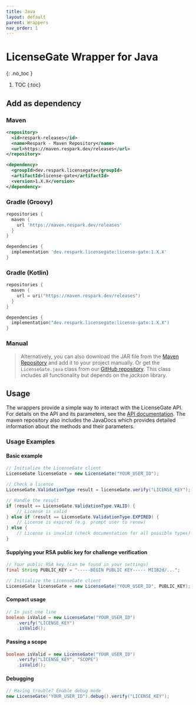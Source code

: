 ```yaml
---
title: Java
layout: default
parent: Wrappers
nav_order: 1
---
```


<!-- prettier-ignore-start -->
# LicenseGate Wrapper for Java
{: .no_toc }
<!-- prettier-ignore-end -->

<!-- prettier-ignore -->
1. TOC 
{:toc}

## Add as dependency

### Maven

```xml
<repository>
  <id>respark-releases</id>
  <name>Respark - Maven Repository</name>
  <url>https://maven.respark.dev/releases</url>
</repository>

<dependency>
  <groupId>dev.respark.licensegate</groupId>
  <artifactId>license-gate</artifactId>
  <version>1.X.X</version>
</dependency>
```

### Gradle (Groovy)

```groovy
repositories {
  maven {
    url 'https://maven.respark.dev/releases'
  }
}

dependencies {
  implementation 'dev.respark.licensegate:license-gate:1.X.X'
}
```

### Gradle (Kotlin)

```kotlin
repositories {
  maven {
    url = uri("https://maven.respark.dev/releases")
  }
}

dependencies {
  implementation("dev.respark.licensegate:license-gate:1.X.X")
}
```

### Manual

> Alternatively, you can also download the JAR file from the
> [Maven Repository](https://maven.respark.dev/#/releases/dev/respark/licensegate/license-gate/)
> and add it to your project manually. Or get the `LicenseGate.java` class from
> our
> [GitHub repository](https://github.com/DevLeoko/license-gate-java-wrapper/blob/main/src/main/java/dev/respark/licensegate/LicenseGate.java).
> This class includes all functionality but depends on the _jackson_ library.

## Usage

The wrappers provide a simple way to interact with the LicenseGate API. For
details on the API and its parameters, see the
[API documentation](/api/verify-license). The maven repository also includes the
JavaDocs which provides detailed information about the methods and their
parameters.

### Usage Examples

#### Basic example

```java
// Initialize the LicenseGate client
LicenseGate licenseGate = new LicenseGate("YOUR_USER_ID");

// Check a license
LicenseGate.ValidationType result = licenseGate.verify("LICENSE_KEY");

// Handle the result
if (result == LicenseGate.ValidationType.VALID) {
    // License is valid
} else if (result == LicenseGate.ValidationType.EXPIRED) {
    // License is expired (e.g. prompt user to renew)
} else {
    // License is invalid (check documentation for all possible types)
}
```

#### Supplying your RSA public key for challenge verification

```java
// Your public RSA key (can be found in your settings)
final String PUBLIC_KEY = "-----BEGIN PUBLIC KEY----- MIIB2d/...";

// Initialize the LicenseGate client
LicenseGate licenseGate = new LicenseGate("YOUR_USER_ID", PUBLIC_KEY);
```

#### Compact usage

```java
// In just one line
boolean isValid = new LicenseGate("YOUR_USER_ID")
    .verify("LICENSE_KEY")
    .isValid();
```

#### Passing a scope

```java
boolean isValid = new LicenseGate("YOUR_USER_ID")
    .verify("LICENSE_KEY", "SCOPE")
    .isValid();
```

#### Debugging

```java
// Having trouble? Enable debug mode
new LicenseGate("YOUR_USER_ID").debug().verify("LICENSE_KEY");
```
